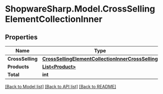# ShopwareSharp.Model.CrossSellingElementCollectionInner

## Properties

Name | Type | Description | Notes
------------ | ------------- | ------------- | -------------
**CrossSelling** | [**CrossSellingElementCollectionInnerCrossSelling**](CrossSellingElementCollectionInnerCrossSelling.md) |  | [optional] 
**Products** | [**List&lt;Product&gt;**](Product.md) |  | [optional] 
**Total** | **int** |  | [optional] 

[[Back to Model list]](../../README.md#documentation-for-models) [[Back to API list]](../../README.md#documentation-for-api-endpoints) [[Back to README]](../../README.md)

